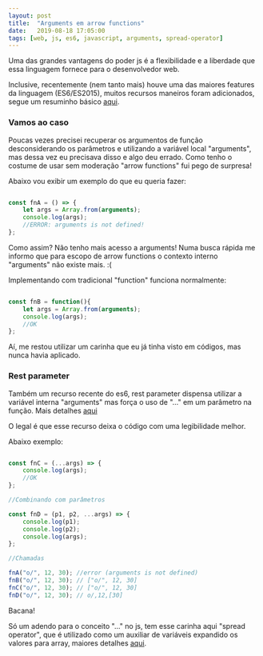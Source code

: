 ```yaml
---
layout: post
title:  "Arguments em arrow functions"
date:   2019-08-18 17:05:00
tags: [web, js, es6, javascript, arguments, spread-operator]
---
```


Uma das grandes vantagens do poder js é a flexibilidade e a liberdade que essa linguagem fornece para o desenvolvedor web. 

Inclusive, recentemente (nem tanto mais) houve uma das maiores features da linguagem (ES6/ES2015), muitos recursos maneiros foram adicionados, segue um resuminho básico <a href="https://www.w3schools.com/js/js_es6.asp" target="_blank">aqui</a>. 

### Vamos ao caso

Poucas vezes precisei recuperar os argumentos de função desconsiderando os parâmetros e utilizando a variável local "arguments", mas dessa vez eu precisava disso e algo deu errado. Como tenho o costume de usar sem moderação "arrow functions" fui pego de surpresa!

Abaixo vou exibir um exemplo do que eu queria fazer:

```javascript

const fnA = () => {    
    let args = Array.from(arguments);
    console.log(args);    
    //ERROR: arguments is not defined!  
};

```

Como assim? Não tenho mais acesso a arguments! Numa busca rápida me informo que para escopo de arrow functions o contexto interno "arguments" não existe mais. :(

Implementando com tradicional "function" funciona normalmente:

```javascript

const fnB = function(){        
    let args = Array.from(arguments);
    console.log(args);    
    //OK
};

```

Aí, me restou utilizar um carinha que eu já tinha visto em códigos, mas nunca havia aplicado. 
  
### Rest parameter

Também um recurso recente do es6, rest parameter dispensa utilizar a variável interna "arguments" mas força o uso de "..." em um parâmetro na função. Mais detalhes <a href="https://developer.mozilla.org/pt-BR/docs/Web/JavaScript/Reference/Functions/rest_parameters" target="_blank">aqui</a>

O legal é que esse recurso deixa o código com uma legibilidade melhor.

Abaixo exemplo:

```javascript

const fnC = (...args) => {        
    console.log(args);    
    //OK    
};

//Combinando com parâmetros

const fnD = (p1, p2, ...args) => {        
    console.log(p1); 
    console.log(p2); 
    console.log(args);    
};

//Chamadas

fnA("o/", 12, 30); //error (arguments is not defined)
fnB("o/", 12, 30); // ["o/", 12, 30]
fnC("o/", 12, 30); // ["o/", 12, 30]
fnD("o/", 12, 30); // o/,12,[30]


```

Bacana! 

Só um adendo para o conceito "..." no js, tem esse carinha aqui "spread operator", que é utilizado como um auxiliar de variáveis expandido os valores para array, maiores detalhes <a href="https://developer.mozilla.org/pt-BR/docs/Web/JavaScript/Reference/Operators/Spread_operator" target="_blank">aqui</a>.